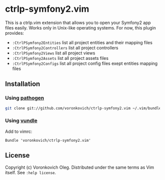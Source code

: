 # ctrlp-symfony2.vim

This is a ctrlp.vim extension that allows you to open your Symfony2 app files easily. Works only in Unix-like operating systems. For now, this plugin provides:

* `:CtrlPSymfony2Entities` list all project entities and their mapping files
* `:CtrlPSymfony2Controllers` list all project controllers
* `:CtrlPSymfony2Views` list all project views
* `:CtrlPSymfony2Assets` list all project assets files
* `:CtrlPSymfony2Configs` list all project config files exept entities mapping files

## Installation

### Using [pathogen](https://github.com/tpope/vim-pathogen)

``` sh
git clone git://github.com/voronkovich/ctrlp-symfony2.vim ~/.vim/bundle/ctrlp-symfony2.vim
```

### Using [vundle](https://github.com/gmarik/vundle)

Add to vimrc:

``` vim
Bundle 'voronkovich/ctrlp-symfony2.vim'
```

## License

Copyright (c) Voronkovich Oleg.  Distributed under the same terms as Vim itself.
See `:help license`.

